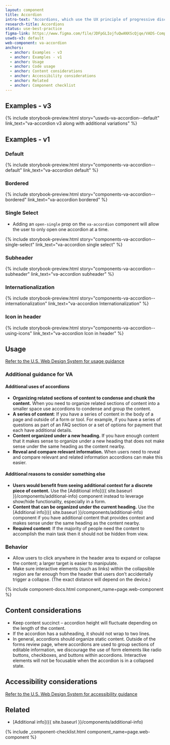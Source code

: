 ```yaml
---
layout: component
title: Accordion
intro-text: "Accordions, which use the UX principle of progressive disclosure, are a list of headers that can be clicked to hide or reveal additional content. By default, accordions are multi-selectable and borderless, however, props can be added to make them bordered and single-select."
research-title: Accordions
status: use-best-practice
figma-link: https://www.figma.com/file/JDFpGLIojfuQwANXScQjqe/VADS-Component-Examples?type=design&node-id=1384%3A10963&mode=design&t=9GU46tVahgdMFZSW-1
uswds-v3: default
web-component: va-accordion
anchors:
  - anchor: Examples - v3
  - anchor: Examples - v1
  - anchor: Usage
  - anchor: Code usage
  - anchor: Content considerations
  - anchor: Accessibility considerations
  - anchor: Related
  - anchor: Component checklist
---
```


## Examples - v3

{% include storybook-preview.html story="uswds-va-accordion--default" link_text="va-accordion v3 along with additional variations" %}

## Examples - v1

### Default

{% include storybook-preview.html story="components-va-accordion--default" link_text="va-accordion default" %}

### Bordered

{% include storybook-preview.html story="components-va-accordion--bordered" link_text="va-accordion bordered" %}

### Single Select

* Adding an `open-single` prop on the `va-accordion` component will allow the user to only open one accordion at a time.

{% include storybook-preview.html story="components-va-accordion--single-select" link_text="va-accordion single select" %}

### Subheader

{% include storybook-preview.html story="components-va-accordion--subheader" link_text="va-accordion subheader" %}

### Internationalization

{% include storybook-preview.html story="components-va-accordion--internationalization" link_text="va-accordion Internationalization" %}

### Icon in header

{% include storybook-preview.html story="components-va-accordion--using-icons" link_text="va-accordion Icon in header" %}

## Usage

<a class="vads-c-action-link--blue" href="https://designsystem.digital.gov/components/accordion/">Refer to the U.S. Web Design System for usage guidance</a>

### Additional guidance for VA

#### Additional uses of accordions

* **Organizing related sections of content to condense and chunk the content.** When you need to organize related sections of content into a smaller space use accordions to condense and group the content.
* **A series of content**: If you have a series of content in the body of a page and outside of a form or tool. For example, if you have a series of questions as part of an FAQ section or a set of options for payment that each have additional details. 
* **Content organized under a new heading.** If you have enough content that it makes sense to organize under a new heading that does not make sense under the same heading as the content nearby. 
* **Reveal and compare relevant information.** When users need to reveal and compare relevant and related information accordions can make this easier.

#### Additional reasons to consider something else

* **Users would benefit from seeing additional context for a discrete piece of content.** Use the [Additional info]({{ site.baseurl }}/components/additional-info) component instead to leverage show/hide functionality, especially in a form. 
* **Content that can be organized under the current heading.** Use the [Additional info]({{ site.baseurl }}/components/additional-info) component if you have additional content that provides context and makes sense under the same heading as the content nearby.
* **Required content**: If the majority of people need the content to accomplish the main task then it should not be hidden from view.

### Behavior

* Allow users to click anywhere in the header area to expand or collapse the content; a larger target is easier to manipulate.
* Make sure interactive elements (such as links) within the collapsible region are far enough from the header that users don’t accidentally trigger a collapse. (The exact distance will depend on the device.)

{% include component-docs.html component_name=page.web-component %}

## Content considerations

* Keep content succinct – accordion height will fluctuate depending on the length of the content. 
* If the accordion has a subheading, it should not wrap to two lines. 
* In general, accordions should organize static content. Outside of the forms review page, where accordions are used to group sections of editable information, we discourage the use of form elements like radio buttons, checkboxes, and buttons within accordions. Interactive elements will not be focusable when the accordion is in a collapsed state.

## Accessibility considerations

<a class="vads-c-action-link--blue" href="https://designsystem.digital.gov/components/accordion/#accessibility-accordion">Refer to the U.S. Web Design System for accessibility guidance</a>

## Related

* [Additional info]({{ site.baseurl }}/components/additional-info)

{% include _component-checklist.html component_name=page.web-component %}